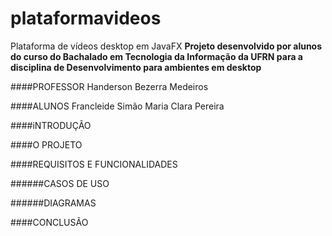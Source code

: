 # plataformavideos
Plataforma de vídeos desktop em JavaFX
**Projeto desenvolvido por alunos do curso do Bachalado em Tecnologia da Informação da UFRN para a disciplina de Desenvolvimento para ambientes em desktop**

####PROFESSOR
Handerson Bezerra Medeiros

####ALUNOS
Francleide Simão
Maria Clara Pereira

####iNTRODUÇÃO

####O PROJETO

####REQUISITOS E FUNCIONALIDADES

######CASOS DE USO

######DIAGRAMAS

####CONCLUSÃO
